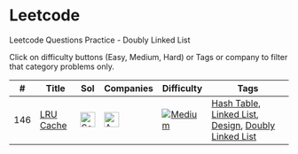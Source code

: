 # Leetcode
Leetcode Questions Practice - Doubly Linked List

Click on difficulty buttons (Easy, Medium, Hard) or Tags or company to filter that category problems only.

|#|Title|Sol|Companies|Difficulty|Tags|
| - | - | - | - | - |  - | 
|146|[LRU Cache](https://leetcode.com/problems/lru-cache/)|[<img src="https://edent.github.io/SuperTinyIcons/images/svg/github.svg" width="27" title="Solution" />](https://github.com/yvrakesh/Leetcode/tree/main/code/0146-LRU-Cache)|[<img src="https://edent.github.io/SuperTinyIcons/images/svg/amazon.svg" width="27" title="Amazon" />](https://github.com/yvrakesh/Leetcode/tree/main/company/Amazon)|[![Medium](https://img.shields.io/badge/-Medium-yellow)](https://github.com/yvrakesh/Leetcode/tree/main/difficulty/Medium)|[Hash Table](https://github.com/yvrakesh/Leetcode/tree/main/tag/Hash-Table),  [Linked List](https://github.com/yvrakesh/Leetcode/tree/main/tag/Linked-List),  [Design](https://github.com/yvrakesh/Leetcode/tree/main/tag/Design),  [Doubly Linked List](https://github.com/yvrakesh/Leetcode/tree/main/tag/Doubly-Linked-List)|37.4%|96.2%|